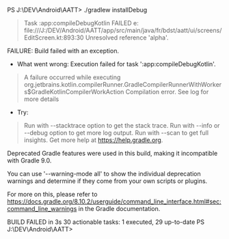PS J:\DEV\Android\AATT> ./gradlew installDebug

> Task :app:compileDebugKotlin FAILED
e: file:///J:/DEV/Android/AATT/app/src/main/java/fr/bdst/aatt/ui/screens/EditScreen.kt:893:30 Unresolved reference 'alpha'.

FAILURE: Build failed with an exception.

* What went wrong:
Execution failed for task ':app:compileDebugKotlin'.
> A failure occurred while executing org.jetbrains.kotlin.compilerRunner.GradleCompilerRunnerWithWorkers$GradleKotlinCompilerWorkAction
   > Compilation error. See log for more details

* Try:
> Run with --stacktrace option to get the stack trace.
> Run with --info or --debug option to get more log output.
> Run with --scan to get full insights.
> Get more help at https://help.gradle.org.

Deprecated Gradle features were used in this build, making it incompatible with Gradle 9.0.

You can use '--warning-mode all' to show the individual deprecation warnings and determine if they come from your own scripts or plugins.

For more on this, please refer to https://docs.gradle.org/8.10.2/userguide/command_line_interface.html#sec:command_line_warnings in the Gradle documentation.

BUILD FAILED in 3s
30 actionable tasks: 1 executed, 29 up-to-date
PS J:\DEV\Android\AATT> 